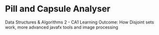 # Pill and Capsule Analyser

Data Structures & Algorithms 2 - CA1
Learning Outcome: How Disjoint sets work, more advanced javafx tools and image processing
